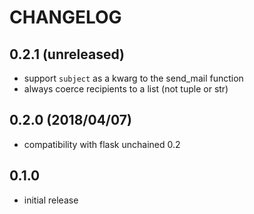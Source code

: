 # CHANGELOG

## 0.2.1 (unreleased)

* support `subject` as a kwarg to the send_mail function
* always coerce recipients to a list (not tuple or str)

## 0.2.0 (2018/04/07)

* compatibility with flask unchained 0.2

## 0.1.0

* initial release
